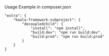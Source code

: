 Usage Example in composer.json

    "extra": {
        "koala-framework-subproject": {
            "decoupledchild": {
                "install": "npm install",
                "build:dev": "npm run build:dev",
                "build:prod": "npm run build:prod"
            }
        }
    }
